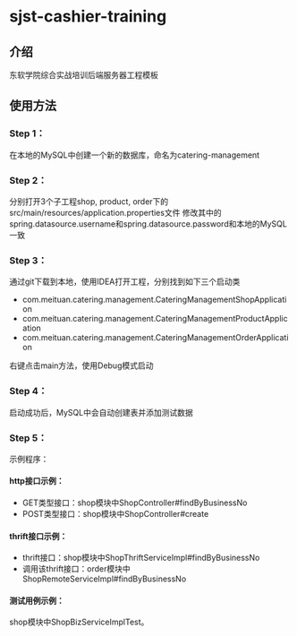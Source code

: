 # sjst-cashier-training

## 介绍

东软学院综合实战培训后端服务器工程模板

## 使用方法

### Step 1：

在本地的MySQL中创建一个新的数据库，命名为catering-management

### Step 2：

分别打开3个子工程shop, product, order下的src/main/resources/application.properties文件
修改其中的spring.datasource.username和spring.datasource.password和本地的MySQL一致

### Step 3：

通过git下载到本地，使用IDEA打开工程，分别找到如下三个启动类
<ul>
    <li>com.meituan.catering.management.CateringManagementShopApplication</li>
    <li>com.meituan.catering.management.CateringManagementProductApplication</li>
    <li>com.meituan.catering.management.CateringManagementOrderApplication</li>
</ul>
右键点击main方法，使用Debug模式启动

### Step 4：

启动成功后，MySQL中会自动创建表并添加测试数据

### Step 5：
示例程序：

#### http接口示例：
<ul>
    <li>
GET类型接口：shop模块中ShopController#findByBusinessNo</li>
<li>
POST类型接口：shop模块中ShopController#create</li>
</ul>

#### thrift接口示例：
<ul>
<li>
thrift接口：shop模块中ShopThriftServiceImpl#findByBusinessNo
</li>
<li>
调用该thrift接口：order模块中ShopRemoteServiceImpl#findByBusinessNo
</li>
</ul>

#### 测试用例示例：
shop模块中ShopBizServiceImplTest。